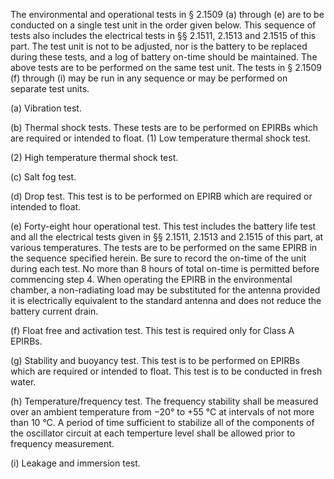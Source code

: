 The environmental and operational tests in § 2.1509 (a) through (e) are to be conducted on a single test unit in the order given below. This sequence of tests also includes the electrical tests in §§ 2.1511, 2.1513 and 2.1515 of this part. The test unit is not to be adjusted, nor is the battery to be replaced during these tests, and a log of battery on-time should be maintained. The above tests are to be performed on the same test unit. The tests in § 2.1509 (f) through (i) may be run in any sequence or may be performed on separate test units.

(a) Vibration test.
                                    
                                    

(b) Thermal shock tests. These tests are to be performed on EPIRBs which are required or intended to float. (1) Low temperature thermal shock test.
                                    
                                    

(2) High temperature thermal shock test.
                                    
                                    

(c) Salt fog test.
                                    
                                    

(d) Drop test. This test is to be performed on EPIRB which are required or intended to float.
                                    

(e) Forty-eight hour operational test. This test includes the battery life test and all the electrical tests given in §§ 2.1511, 2.1513 and 2.1515 of this part, at various temperatures. The tests are to be performed on the same EPIRB in the sequence specified herein. Be sure to record the on-time of the unit during each test. No more than 8 hours of total on-time is permitted before commencing step 4. When operating the EPIRB in the environmental chamber, a non-radiating load may be substituted for the antenna provided it is electrically equivalent to the standard antenna and does not reduce the battery current drain.
                                    

(f) Float free and activation test. This test is required only for Class A EPIRBs.
                                    

(g) Stability and buoyancy test. This test is to be performed on EPIRBs which are required or intended to float. This test is to be conducted in fresh water.
                                    

(h) Temperature/frequency test. The frequency stability shall be measured over an ambient temperature from −20° to +55 °C at intervals of not more than 10 °C. A period of time sufficient to stabilize all of the components of the oscillator circuit at each temperture level shall be allowed prior to frequency measurement.
                                    

(i) Leakage and immersion test.
                                    
                                    

